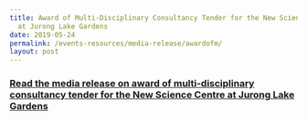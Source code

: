 ```yaml
---
title: Award of Multi-Disciplinary Consultancy Tender for the New Science Centre
  at Jurong Lake Gardens
date: 2019-05-24
permalink: /events-resources/media-release/awardofm/
layout: post
---
```

<h3 style="color:#124596; font-weight:bold;"><a href="https://www.moe.gov.sg/news/press-releases/20190524-award-of-multi-disciplinary-consultancy-tender-for-the-new-science-centre-at-jurong-lake-gardens">Read the media release on award of multi-disciplinary consultancy tender for the New Science Centre at Jurong Lake Gardens</a></h3>